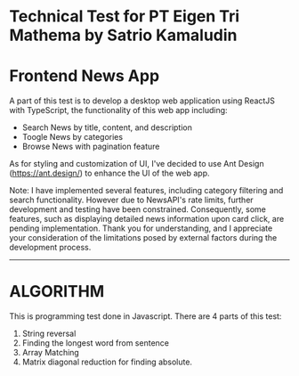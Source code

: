 # Technical Test for PT Eigen Tri Mathema by Satrio Kamaludin

# Frontend News App

A part of this test is to develop a desktop web application using ReactJS with TypeScript, the functionality of this web app including:
- Search News by title, content, and description
- Toogle News by categories
- Browse News with pagination feature

As for styling and customization of UI, I've decided to use Ant Design (https://ant.design/) to enhance the UI of the web app.

Note: I have implemented several features, including category filtering and search functionality. However due to NewsAPI's rate limits, further development and testing have been constrained. Consequently, some features, such as displaying detailed news information upon card click, are pending implementation. Thank you for understanding, and I appreciate your consideration of the limitations posed by external factors during the development process.

------

# ALGORITHM
This is programming test done in Javascript. There are 4 parts of this test:
1. String reversal
2. Finding the longest word from sentence
3. Array Matching
4. Matrix diagonal reduction for finding absolute.
